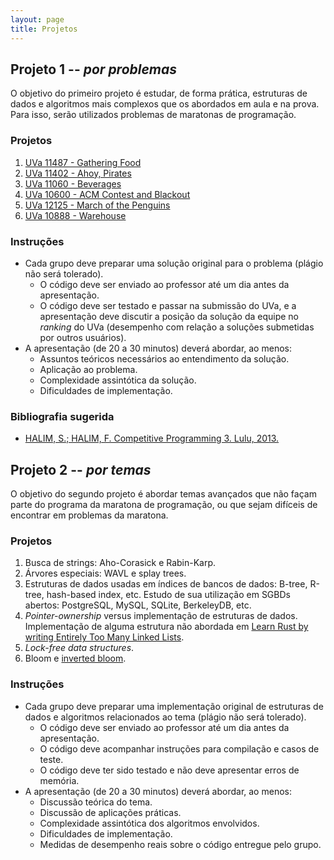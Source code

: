 ```yaml
---
layout: page
title: Projetos
---
```


## Projeto 1 -- *por problemas*

O objetivo do primeiro projeto é estudar, de forma prática, estruturas de dados e algoritmos mais complexos que os abordados em aula e na prova. Para isso, serão utilizados problemas de maratonas de programação.

### Projetos

1. [UVa 11487 - Gathering Food](https://uva.onlinejudge.org/external/114/11487.pdf)
2. [UVa 11402 - Ahoy, Pirates](https://uva.onlinejudge.org/external/114/11402.pdf)
3. [UVa 11060 - Beverages](https://uva.onlinejudge.org/external/110/11060.pdf)
4. [UVa 10600 - ACM Contest and Blackout](https://uva.onlinejudge.org/external/106/10600.pdf)
5. [UVa 12125 - March of the Penguins](https://uva.onlinejudge.org/external/121/12125.pdf)
6. [UVa 10888 - Warehouse](https://uva.onlinejudge.org/external/108/10888.pdf)

### Instruções

* Cada grupo deve preparar uma solução original para o problema (plágio não será tolerado).
  * O código deve ser enviado ao professor até um dia antes da apresentação.
  * O código deve ser testado e passar na submissão do UVa, e a apresentação deve discutir a posição da solução da equipe no *ranking* do UVa (desempenho com relação a soluções submetidas por outros usuários).
* A apresentação (de 20 a 30 minutos) deverá abordar, ao menos:
  * Assuntos teóricos necessários ao entendimento da solução.
  * Aplicação ao problema.
  * Complexidade assintótica da solução.
  * Dificuldades de implementação.

### Bibliografia sugerida

* [HALIM, S.; HALIM, F. Competitive Programming 3. Lulu, 2013.](https://cpbook.net)


## Projeto 2 -- *por temas*

O objetivo do segundo projeto é abordar temas avançados que não façam parte do programa da maratona de programação, ou que sejam difíceis de encontrar em problemas da maratona.

### Projetos

1. Busca de strings: Aho-Corasick e Rabin-Karp.
2. Árvores especiais: WAVL e splay trees.
3. Estruturas de dados usadas em índices de bancos de dados: B-tree, R-tree, hash-based index, etc. Estudo de sua utilização em SGBDs abertos: PostgreSQL, MySQL, SQLite, BerkeleyDB, etc.
4. *Pointer-ownership* versus implementação de estruturas de dados. Implementação de alguma estrutura não abordada em [Learn Rust by writing Entirely Too Many Linked Lists](https://github.com/rust-unofficial/too-many-lists).
5. *Lock-free data structures*.
6. Bloom e [inverted bloom](https://arxiv.org/abs/0704.3313).

### Instruções

* Cada grupo deve preparar uma implementação original de estruturas de dados e algoritmos relacionados ao tema (plágio não será tolerado).
  * O código deve ser enviado ao professor até um dia antes da apresentação.
  * O código deve acompanhar instruções para compilação e casos de teste.
  * O código deve ter sido testado e não deve apresentar erros de memória.
* A apresentação (de 20 a 30 minutos) deverá abordar, ao menos:
  * Discussão teórica do tema.
  * Discussão de aplicações práticas.
  * Complexidade assintótica dos algoritmos envolvidos.
  * Dificuldades de implementação.
  * Medidas de desempenho reais sobre o código entregue pelo grupo.
